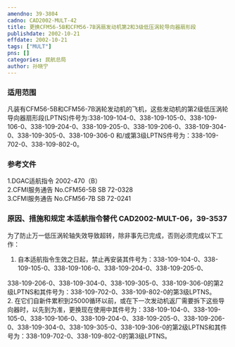 ```yaml
---
amendno: 39-3804  
cadno: CAD2002-MULT-42  
title: 更换CFM56-5B和CFM56-7B涡扇发动机第2和3级低压涡轮导向器扇形段  
publishdate: 2002-10-21  
effdate: 2002-10-21  
tags: ["MULT"]  
pns: []  
categories: 民航总局  
author: 孙晓宁  
---
```

  
### 适用范围  
凡装有CFM56-5B和CFM56-7B涡轮发动机的飞机，这些发动机的第2级低压涡轮导向器扇形段(LPTNS)件号为:338-109-104-0、338-109-105-0、338-109-106-0、338-109-204-0、338-109-205-0、338-109-206-0、338-109-304-0、338-109-305-0、338-109-306-0 和/或第3级LPTNS件号为：338-109-702-0、338-109-802-0。  
  
<!--more-->  
### 参考文件  
1.DGAC适航指令 2002-470（B）  
    2.CFMI服务通告 No.CFM56-5B SB 72-0328  
    3.CFMI服务通告 No.CFM56-7B SB 72-0241  
  
### 原因、措施和规定 本适航指令替代 CAD2002-MULT-06，39-3537  
为了防止万一低压涡轮轴失效导致超转，除非事先已完成，否则必须完成以下工作：  
1. 自本适航指令生效之日起，禁止再安装其件号为：338-109-104-0、338-109-105-0、338-109-106-0、338-109-204-0、338-109-205-0、  
      
338-109-206-0、338-109-304-0、338-109-305-0、338-109-306-0的第2级LPTNS和其件号为：338-109-702-0、338-109-802-0的第3级LPTNS。  
2. 在它们自新件累积到25000循环以前，或在下一次发动机返厂需要拆下这些导向器时，以先到为准，更换现在使用中其件号为：338-109-104-0、338-109-105-0、338-109-106-0、338-109-204-0、338-109-205-0、338-109-206-0、338-109-304-0、338-109-305-0、338-109-306-0的第2级LPTNS和其件号为：338-109-702-0、338-109-802-0的第3级LPTNS。  

